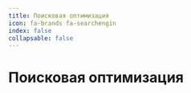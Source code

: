 ```yaml
---
title: Поисковая оптимизация
icon: fa-brands fa-searchengin
index: false
collapsable: false
---
```


# Поисковая оптимизация
